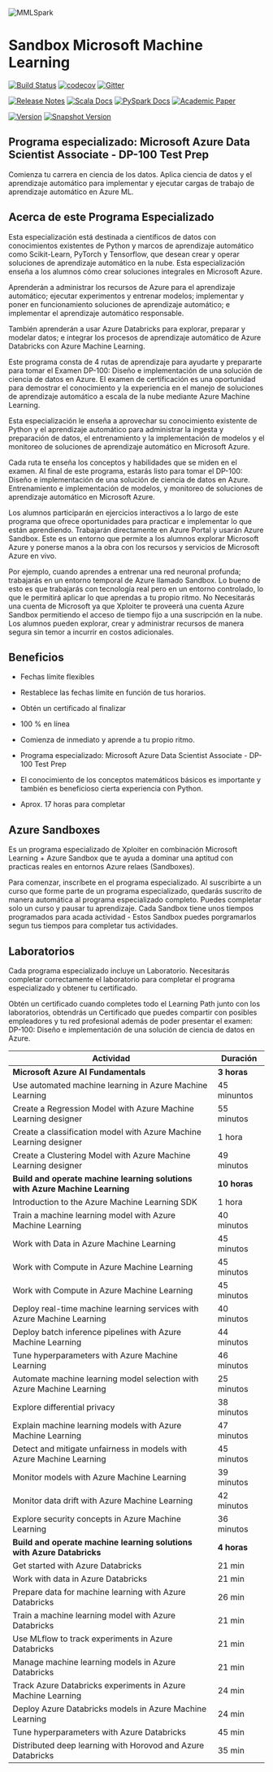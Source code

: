 ![MMLSpark](https://mmlspark.azureedge.net/icons/mmlspark.svg)

# Sandbox Microsoft Machine Learning

[![Build Status](https://msdata.visualstudio.com/A365/_apis/build/status/Azure.mmlspark?branchName=master)](https://msdata.visualstudio.com/A365/_build/latest?definitionId=15131&branchName=master) [![codecov](https://codecov.io/gh/Azure/mmlspark/branch/master/graph/badge.svg)](https://codecov.io/gh/Azure/mmlspark) [![Gitter](https://badges.gitter.im/Microsoft/MMLSpark.svg)](https://gitter.im/Microsoft/MMLSpark?utm_source=badge&utm_medium=badge&utm_campaign=pr-badge) 

[![Release Notes](https://img.shields.io/badge/release-notes-blue)](https://github.com/Azure/mmlspark/releases) [![Scala Docs](https://img.shields.io/static/v1?label=api%20docs&message=scala&color=blue&logo=scala)](https://mmlspark.blob.core.windows.net/docs/1.0.0-rc3/scala/index.html#package) [![PySpark Docs](https://img.shields.io/static/v1?label=api%20docs&message=python&color=blue&logo=python)](https://mmlspark.blob.core.windows.net/docs/1.0.0-rc3/pyspark/index.html) [![Academic Paper](https://img.shields.io/badge/academic-paper-7fdcf7)](https://arxiv.org/abs/1810.08744)

[![Version](https://img.shields.io/badge/version-1.0.0--rc2-blue)](https://github.com/Azure/mmlspark/releases) [![Snapshot Version](https://mmlspark.blob.core.windows.net/icons/badges/master_version3.svg)](#sbt) 
## Programa especializado: Microsoft Azure Data Scientist Associate - DP-100 Test Prep​

Comienza tu carrera en ciencia de los datos. Aplica ciencia de datos y el aprendizaje automático para implementar y ejecutar cargas de trabajo de aprendizaje automático en Azure ML.

## Acerca de este Programa Especializado​

Esta especialización está destinada a científicos de datos con conocimientos existentes de Python y marcos de aprendizaje automático como Scikit-Learn, PyTorch y Tensorflow, que desean crear y operar soluciones de aprendizaje automático en la nube. Esta especialización enseña a los alumnos cómo crear soluciones integrales en Microsoft Azure.

Aprenderán a administrar los recursos de Azure para el aprendizaje automático; ejecutar experimentos y entrenar modelos; implementar y poner en funcionamiento soluciones de aprendizaje automático; e implementar el aprendizaje automático responsable. ​

También aprenderán a usar Azure Databricks para explorar, preparar y modelar datos; e integrar los procesos de aprendizaje automático de Azure Databricks con Azure Machine Learning. ​

Este programa consta de 4 rutas de aprendizaje para ayudarte y prepararte para tomar el Examen DP-100: Diseño e implementación de una solución de ciencia de datos en Azure. El examen de certificación es una oportunidad para demostrar el conocimiento y la experiencia en el manejo de soluciones de aprendizaje automático a escala de la nube mediante Azure Machine Learning. ​

Esta especialización le enseña a aprovechar su conocimiento existente de Python y el aprendizaje automático para administrar la ingesta y preparación de datos, el entrenamiento y la implementación de modelos y el monitoreo de soluciones de aprendizaje automático en Microsoft Azure.

Cada ruta te enseña los conceptos y habilidades que se miden en el examen. Al final de este programa, estarás listo para tomar el DP-100: Diseño e implementación de una solución de ciencia de datos en Azure. Entrenamiento e implementación de modelos, y monitoreo de soluciones de aprendizaje automático en Microsoft Azure. ​

Los alumnos participarán en ejercicios interactivos a lo largo de este programa que ofrece oportunidades para practicar e implementar lo que están aprendiendo. Trabajarán directamente en Azure Portal y usarán Azure Sandbox. Este es un entorno que permite a los alumnos explorar Microsoft Azure y ponerse manos a la obra con los recursos y servicios de Microsoft Azure en vivo. ​

Por ejemplo, cuando aprendes a entrenar una red neuronal profunda; trabajarás en un entorno temporal de Azure llamado Sandbox. Lo bueno de esto es que trabajarás con tecnología real pero en un entorno controlado, lo que le permitirá aplicar lo que aprendas a tu propio ritmo. No Necesitarás una cuenta de Microsoft ya que Xploiter te proveerá una cuenta Azure Sandbox permitiendo el acceso de tiempo fijo a una suscripción en la nube. Los alumnos pueden explorar, crear y administrar recursos de manera segura sin temor a incurrir en costos adicionales​.

## Beneficios

- Fechas límite flexibles​

- Restablece las fechas límite en función de tus horarios.​

- Obtén un certificado al finalizar​

- 100 % en línea

- Comienza de inmediato y aprende a tu propio ritmo.​

- Programa especializado: Microsoft Azure Data Scientist Associate - DP-100 Test Prep​

- El conocimiento de los conceptos matemáticos básicos es importante y también es beneficioso cierta experiencia con Python.​

- Aprox. 17 horas para completar

## Azure Sandboxes

Es un programa especializado de Xploiter en combinación Microsoft Learning + Azure Sandbox que te ayuda a dominar una aptitud con practicas reales en entornos Azure relaes (Sandboxes). 

Para comenzar, inscríbete en el programa especializado. Al suscribirte a un curso que forme parte de un programa especializado, quedarás suscrito de manera automática al programa especializado completo. Puedes completar solo un curso y pausar tu aprendizaje. Cada Sandbox tiene unos tiempos programados para acada actividad - Estos Sandbox puedes porgramarlos segun tus tiempos para completar tus actividades.

## Laboratorios
Cada programa especializado incluye un Laboratorio. Necesitarás completar correctamente el laboratorio para completar el programa especializado y obtener tu certificado. 

Obtén un certificado cuando completes todo el Learning Path junto con los laboratorios, obtendrás un Certificado que puedes compartir con posibles empleadores y tu red profesional además de poder presentar el examen: DP-100: Diseño e implementación de una solución de ciencia de datos en Azure.

Actividad | Duración
-------- | ---------
**Microsoft Azure AI Fundamentals** | **3 horas**
Use automated machine learning in Azure Machine Learning | 45 minuntos
Create a Regression Model with Azure Machine Learning designer | 55 minutos
Create a classification model with Azure Machine Learning designer | 1 hora
Create a Clustering Model with Azure Machine Learning designer | 49 minutos
**Build and operate machine learning solutions with Azure Machine Learning**  | **10 horas**
Introduction to the Azure Machine Learning SDK | 1 hora
Train a machine learning model with Azure Machine Learning | 40 minutos
Work with Data in Azure Machine Learning | 45 minutos
Work with Compute in Azure Machine Learning | 45 minutos
Work with Compute in Azure Machine Learning | 45 minutos
Deploy real-time machine learning services with Azure Machine Learning | 40 minutos
Deploy batch inference pipelines with Azure Machine Learning | 44 minutos
Tune hyperparameters with Azure Machine Learning | 46 minutos
Automate machine learning model selection with Azure Machine Learning | 25 minutos
Explore differential privacy | 38 minutos
Explain machine learning models with Azure Machine Learning | 47 minutos
Detect and mitigate unfairness in models with Azure Machine Learning | 45 minutos
Monitor models with Azure Machine Learning | 39 minutos
Monitor data drift with Azure Machine Learning | 42 minutos
Explore security concepts in Azure Machine Learning | 36 minutos
**Build and operate machine learning solutions with Azure Databricks** | **4 horas**
Get started with Azure Databricks | 21 min
Work with data in Azure Databricks | 21 min
Prepare data for machine learning with Azure Databricks | 26 min
Train a machine learning model with Azure Databricks | 21 min
Use MLflow to track experiments in Azure Databricks | 21 min
Manage machine learning models in Azure Databricks | 21 min
Track Azure Databricks experiments in Azure Machine Learning | 24 min
Deploy Azure Databricks models in Azure Machine Learning | 24 min
Tune hyperparameters with Azure Databricks | 45 min
Distributed deep learning with Horovod and Azure Databricks | 35 min

